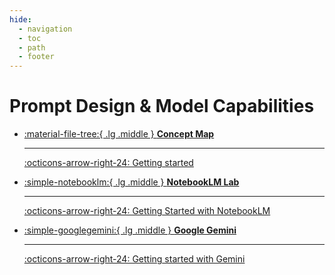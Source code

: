 ```yaml
---
hide:
  - navigation
  - toc
  - path
  - footer
---
```


# Prompt Design & Model Capabilities


<div class="grid cards" markdown>

-   [:material-file-tree:{ .lg .middle } __Concept Map__](#)

    ---

    [:octicons-arrow-right-24: Getting started](#)


-   [:simple-notebooklm:{ .lg .middle } __NotebookLM Lab__](#)

    ---

    [:octicons-arrow-right-24: Getting Started with NotebookLM](#)


-   [:simple-googlegemini:{ .lg .middle } __Google Gemini__](#)

    ---

    [:octicons-arrow-right-24: Getting started with Gemini](#)


</div>